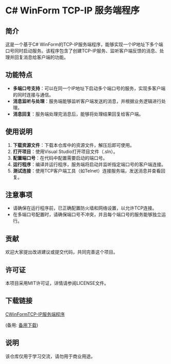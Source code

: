 # C# WinForm TCP-IP 服务端程序

## 简介

这是一个基于C# WinForm的TCP-IP服务端程序，能够实现一个IP地址下多个端口号同时启动服务。该程序包含了创建TCP-IP服务、监听客户端反馈的消息、处理并回复消息给客户端的功能。

## 功能特点

- **多端口号支持**：可以在同一个IP地址下启动多个端口号的服务，实现多客户端的同时连接与通信。
- **消息监听与处理**：服务端能够监听客户端发送的消息，并根据业务逻辑进行处理。
- **消息回复**：服务端处理完消息后，能够将处理结果回复给客户端。

## 使用说明

1. **下载资源文件**：下载本仓库中的资源文件，解压后即可使用。
2. **打开项目**：使用Visual Studio打开项目文件（.sln）。
3. **配置端口号**：在代码中配置需要启动的端口号。
4. **运行程序**：编译并运行程序，服务端将启动并监听指定端口号的客户端连接。
5. **测试连接**：使用TCP客户端工具（如Telnet）连接服务端，发送消息并查看回复。

## 注意事项

- 请确保在运行程序前，已正确配置防火墙和网络设置，以允许TCP连接。
- 在多端口号配置时，请确保端口号不冲突，并且每个端口号的服务能够独立运行。

## 贡献

欢迎大家提出改进建议或提交代码，共同完善这个项目。

## 许可证

本项目采用MIT许可证，详情请参阅LICENSE文件。

## 下载链接
[CWinFormTCP-IP服务端程序](https://pan.quark.cn/s/11f05884445d) 

(备用: [备用下载](https://pan.baidu.com/s/1CkBItvJebPZg9Tt7V9t5CQ?pwd=1234))

## 说明

该仓库仅用于学习交流，请勿用于商业用途。
